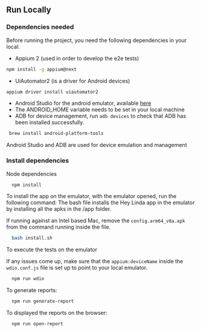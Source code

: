 
## Run Locally

### Dependencies needed

Before running the project, you need the following dependencies in your local:

- Appium 2 (used in order to develop the e2e tests)
``` bash
npm install -g appium@next 
```
- UiAutomator2 (is a driver for Android devices)
``` bash
appium driver install uiautomator2
```
- Android Studio for the android emulator, available [here](https://developer.android.com/studio)
- The ANDROID_HOME variable needs to be set in your local machine
- ADB for device management, run `adb devices` to check that ADB has been installed successfully.
``` bash
 brew install android-platform-tools
```
Android Studio and ADB are used for device emulation and management

### Install dependencies

Node dependencies

```bash
  npm install
```

To install the app on the emulator, with the emulator opened, run the following command:
The bash file installs the Hey Linda app in the emulator by installing all the apks in the /app folder.

If running against an Intel based Mac, remove the `config.arm64_v8a.apk` from the command running inside the file.
```bash
  bash install.sh
```

To execute the tests on the emulator

If any issues come up, make sure that the `appium:deviceName` inside the `wdio.conf.js` file is set up to point to your local emulator. 

```bash
  npm run wdio
```

To generate reports:
```bash
  npm run generate-report
```

To displayed the reports on the browser:
```bash
  npm run open-report
```
